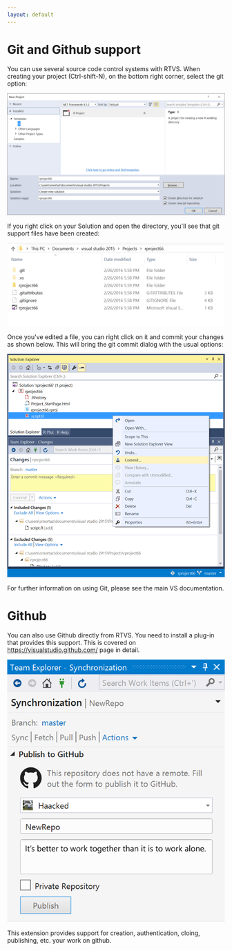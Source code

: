 ```yaml
---
layout: default
---
```


# Git and Github support

You can use several source code control systems with RTVS. When creating your project (Ctrl-shift-N), on the bottom right corner, select the git option:

![Git](./media/git.create.png)

If you right click on your Solution and open the directory, you'll see that git support files have been created:

![Git Explorer](./media/git.explorer.png)

Once you've edited a file, you can right click on it and commit your changes as shown below.  This will bring the git commit dialog with the usual options:

![Git commit](./media/git.commit.png)

For further information on using Git, please see the main VS documentation.

# Github 

You can also use Github directly from RTVS.  You need to install a plug-in that provides this support.  This is covered on https://visualstudio.github.com/ page in detail.

![Github](./media/git.github.png)

This extension provides support for creation, authentication, cloing, publishing, etc. your work on github.


